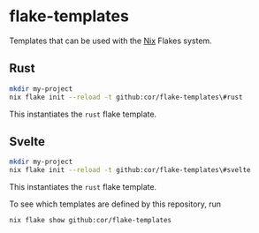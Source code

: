# flake-templates

Templates that can be used with the [Nix](https://nixos.org) Flakes system. 

## Rust

```sh
mkdir my-project
nix flake init --reload -t github:cor/flake-templates\#rust
```

This instantiates the `rust` flake template.

## Svelte

```sh
mkdir my-project
nix flake init --reload -t github:cor/flake-templates\#svelte
```

This instantiates the `rust` flake template.


To see which templates are defined by this repository, run

```sh
nix flake show github:cor/flake-templates
```

